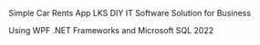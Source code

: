 Simple Car Rents App
LKS DIY IT Software Solution for Business

Using WPF .NET Frameworks and Microsoft SQL 2022
